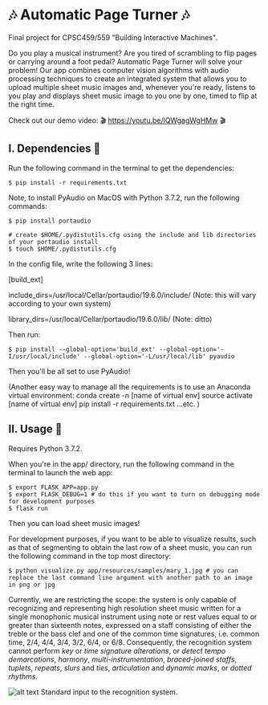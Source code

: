 # :notes: Automatic Page Turner :notes:

Final project for CPSC459/559 "Building Interactive Machines".

Do you play a musical instrument? Are you tired of scrambling to flip pages or carrying around a foot pedal? Automatic Page Turner will solve your problem! Our app combines computer vision algorithms with audio processing techniques to create an integrated system that allows you to upload multiple sheet music images and, whenever you're ready, listens to you play and displays sheet music image to you one by one, timed to flip at the right time.

Check out our demo video: :clapper: https://youtu.be/lQWgagWgHMw :clapper:

## I. Dependencies :musical_note: 

Run the following command in the terminal to get the dependencies:

    $ pip install -r requirements.txt
    
Note, to install PyAudio on MacOS with Python 3.7.2, run the following commands:

    $ pip install portaudio

    # create $HOME/.pydistutils.cfg using the include and lib directories of your portaudio install
    $ touch $HOME/.pydistutils.cfg

In the config file, write the following 3 lines:

[build_ext]

include_dirs=/usr/local/Cellar/portaudio/19.6.0/include/ (Note: this will vary according to your own system)

library_dirs=/usr/local/Cellar/portaudio/19.6.0/lib/ (Note: ditto)

Then run:

    $ pip install --global-option='build_ext' --global-option='-I/usr/local/include' --global-option='-L/usr/local/lib' pyaudio

Then you'll be all set to use PyAudio!

(Another easy way to manage all the requirements is to use an Anaconda virtual environment:
conda create -n [name of virtual env]
source activate [name of virtual env]
pip install -r requirements.txt
...etc.
)

## II. Usage :musical_note: 

Requires Python 3.7.2. 

When you're in the app/ directory, run the following command in the terminal to launch the web app:

    $ export FLASK_APP=app.py
    $ export FLASK_DEBUG=1 # do this if you want to turn on debugging mode for development purposes
    $ flask run

Then you can load sheet music images!

For development purposes, if you want to be able to visualize results, such as that of segmenting to obtain the last row of a sheet music, you can run the following command in the top most directory:

    $ python visualize.py app/resources/samples/mary_1.jpg # you can replace the last command line argument with another path to an image in png or jpg

Currently, we are restricting the scope: the system is only capable of recognizing and representing high resolution sheet music written for a single monophonic musical instrument using note or rest values equal to or greater than sixteenth notes, expressed on a staff consisting of either the treble or the bass clef and one of the common time signatures, i.e. common time, 2/4, 4/4, 3/4, 3/2, 6/4, or 6/8. Consequently, the recognition system cannot perform *key* or *time signature alterations*, or *detect tempo demarcations*, *harmony*, *multi-instrumentation*, *braced-joined staffs*, *tuplets*, *repeats*, *slurs* and *ties*, *articulation* and *dynamic marks*, or *dotted rhythms*.

![alt text](https://github.com/anyati/cadenCV/blob/master/resources/README/image4.jpg)
Standard input to the recognition system.
